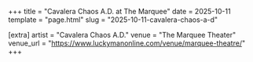 +++
title = "Cavalera Chaos A.D. at The Marquee"
date = 2025-10-11
template = "page.html"
slug = "2025-10-11-cavalera-chaos-a-d"

[extra]
artist = "Cavalera Chaos A.D."
venue = "The Marquee Theater"
venue_url = "https://www.luckymanonline.com/venue/marquee-theatre/"
+++
